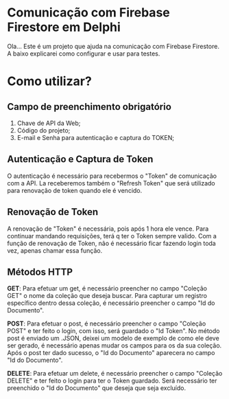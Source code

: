 # Comunicação com Firebase Firestore em Delphi

Ola... Este é um projeto que ajuda na comunicação com Firebase Firestore.
A baixo explicarei como configurar e usar para testes.


# Como utilizar?

## Campo de preenchimento obrigatório

 1. Chave de API da Web;
 2. Código do projeto;
 3. E-mail e Senha para autenticação e captura do TOKEN;

## Autenticação e Captura de Token
O autenticação é necessário para recebermos o "Token" de comunicação com a API. La receberemos também o "Refresh Token" que será utilizado para renovação de token quando ele é vencido.

## Renovação de Token
A renovação de "Token" é necessária, pois após 1 hora ele vence. Para continuar mandando requisições, terá q ter o Token sempre valido.
Com a função de renovação de Token, não é necessário ficar fazendo login toda vez, apenas chamar essa função.

## Métodos HTTP

**GET**: Para efetuar um get, é necessário preencher no campo "Coleção GET" o nome da coleção que deseja buscar. 
Para capturar um registro específico dentro dessa coleção, é necessário preencher o campo "Id do Documento".

**POST**: Para efetuar o post, é necessário preencher o campo "Coleção POST" e ter feito o login, com isso, será guardado o "Id Token".
No método post é enviado um .JSON, deixei um modelo de exemplo de como ele deve ser gerado, é necessário apenas mudar os campos para os da sua coleção.
Após o post ter dado sucesso, o "Id do Documento" aparecera no campo "Id do Documento".

**DELETE**: Para efetuar um delete, é necessário preencher o campo "Coleção DELETE" e ter feito o login para ter o Token guardado. Será necessário ter preenchido o "Id do Documento" que deseja que seja excluído.

